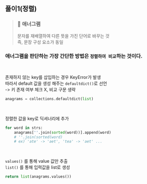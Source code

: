 ## 풀이1(정렬)

> ### 🤔 애너그램<br>
> 문자를 재배열하여 다른 뜻을 가진 단어로 바꾸는 것<br>
> 즉, 문장 구성 요소가 동일

### 애너그램을 판단하는 가장 간단한 방법은 ```정렬하여 비교```하는 것이다. 

<br>

존재하지 않는 key를 삽입하는 경우 KeyError가 발생<br>
따라서 default 값을 생성 해주는 ```defaultdict()```로 선언<br>
 -> 키 존재 여부 체크 X, 비교 구문 생략 

```python
anagrams = collections.defaultdict(list)
```

<br/>

정렬한 값을 key로 딕셔너리에 추가

```python
for word in strs:
    anagrams[''.join(sorted(word))].append(word)
    # ''.join(sorted(word)  
    # ex) 'ate' -> 'aet', 'tea' -> 'aet' ...
```

<br/>

```values()``` 를 통해 value 값만 추출<br>
```list()``` 를 통해 입력값을 list로 생성
```python
return list(anagrams.values())
```